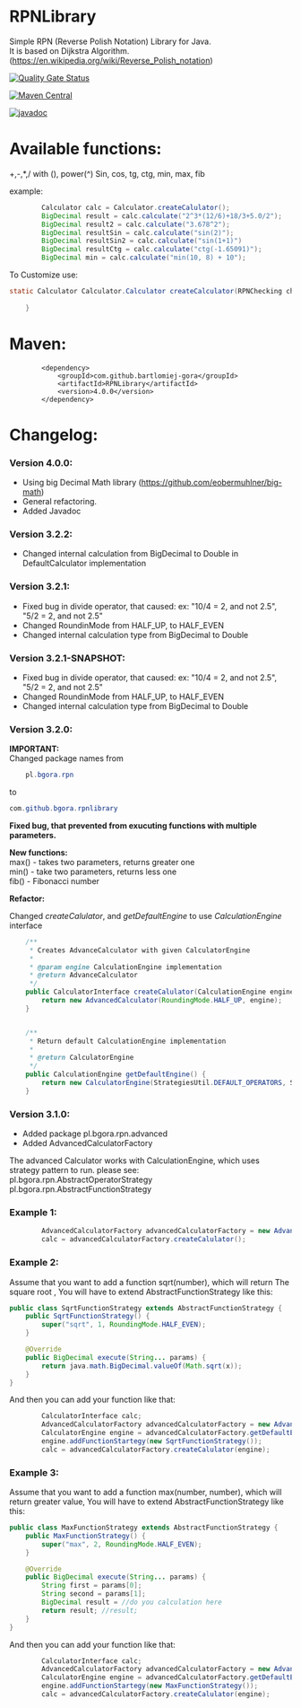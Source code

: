 # RPNLibrary

Simple RPN (Reverse Polish Notation) Library for Java.<br>
It is based on Dijkstra Algorithm. (https://en.wikipedia.org/wiki/Reverse_Polish_notation)

[![Quality Gate Status](https://sonarcloud.io/api/project_badges/measure?project=bartlomiej-gora_RPNLibrary&metric=alert_status)](https://sonarcloud.io/dashboard?id=bartlomiej-gora_RPNLibrary)

[![Maven Central](https://maven-badges.herokuapp.com/maven-central/com.github.bartlomiej-gora/RPNLibrary/badge.svg)](https://maven-badges.herokuapp.com/maven-central/com.github.bartlomiej-gora/RPNLibrary)

[![javadoc](https://javadoc.io/badge2/com.github.bartlomiej-gora/RPNLibrary/javadoc.svg)](https://javadoc.io/doc/com.github.bartlomiej-gora/RPNLibrary)

Available functions:
===
+,-,*,/ with (), power(^)
Sin, cos, tg, ctg,
min, max, fib

example: 
```java
        Calculator calc = Calculator.createCalulator();
        BigDecimal result = calc.calculate("2^3*(12/6)+18/3+5.0/2");
        BigDecimal result2 = calc.calculate("3.678^2");
        BigDecimal resultSin = calc.calculate("sin(2)");
        BigDecimal resultSin2 = calc.calculate("sin(1+1)")
        BigDecimal resultCtg = calc.calculate("ctg(-1.65091)");
        BigDecimal min = calc.calculate("min(10, 8) + 10");
```

To Customize use:
```java
static Calculator Calculator.Calculator createCalculator(RPNChecking checker, RPNExecuting executioner, final MathContext mathContext, final int scale); 
        
    }
```

Maven:
===
```
        <dependency>
            <groupId>com.github.bartlomiej-gora</groupId>
            <artifactId>RPNLibrary</artifactId>
            <version>4.0.0</version>
        </dependency>
```


Changelog:
====

### Version 4.0.0:

- Using big Decimal Math library (https://github.com/eobermuhlner/big-math)
- General refactoring.
- Added Javadoc

### Version 3.2.2:

- Changed internal calculation from BigDecimal to Double in DefaultCalculator implementation

### Version 3.2.1:

- Fixed bug in divide operator, that caused:
 ex: "10/4 = 2, and not 2.5",
 "5/2 = 2, and not 2.5"
- Changed RoundinMode from HALF_UP, to HALF_EVEN
- Changed internal calculation type from BigDecimal to Double

### Version 3.2.1-SNAPSHOT:

- Fixed bug in divide operator, that caused:
 ex: "10/4 = 2, and not 2.5",
 "5/2 = 2, and not 2.5"
- Changed RoundinMode from HALF_UP, to HALF_EVEN
- Changed internal calculation type from BigDecimal to Double

### Version 3.2.0:

<b>IMPORTANT:</b><br>
Changed package names from
```java
    pl.bgora.rpn
```
 to 
 ```java
 com.github.bgora.rpnlibrary
 ```
  
  <b>Fixed bug, that prevented from exucuting functions with multiple parameters.</b>
  
  <b>New functions:</b></br>
  max() - takes two parameters, returns greater one</br>
  min() - take two parameters, returns less one</br>
  fib() - Fibonacci number</br>
  
  <b>Refactor:</b>
  
  Changed <i>createCalulator</i>, and <i> getDefaultEngine</i> to use <i>CalculationEngine</i> interface
  
```java
    /**
     * Creates AdvanceCalculator with given CalculatorEngine
     *
     * @param engine CalculationEngine implementation
     * @return AdvanceCalculator
     */
    public CalculatorInterface createCalulator(CalculationEngine engine) {
        return new AdvancedCalculator(RoundingMode.HALF_UP, engine);
    }


    /**
     * Return default CalculationEngine implementation
     *
     * @return CalculatorEngine
     */
    public CalculationEngine getDefaultEngine() {
        return new CalculatorEngine(StrategiesUtil.DEFAULT_OPERATORS, StrategiesUtil.DEFAULT_FUNCTIONS);
    }
```

### Version 3.1.0:



- Added package pl.bgora.rpn.advanced<br>
- Added AdvancedCalculatorFactory<br>


The advanced Calculator works with CalculationEngine, which uses strategy pattern to run.
please see:<br>
pl.bgora.rpn.AbstractOperatorStrategy<br>
pl.bgora.rpn.AbstractFunctionStrategy<br>

### Example 1:


```java
        AdvancedCalculatorFactory advancedCalculatorFactory = new AdvancedCalculatorFactory();
        calc = advancedCalculatorFactory.createCalulator();
```

### Example 2:

Assume that you want to add a function sqrt(number), which will return The square root , You will have to extend
AbstractFunctionStrategy like this:

```java
public class SqrtFunctionStrategy extends AbstractFunctionStrategy {
    public SqrtFunctionStrategy() {
        super("sqrt", 1, RoundingMode.HALF_EVEN);
    }

    @Override
    public BigDecimal execute(String... params) {
        return java.math.BigDecimal.valueOf(Math.sqrt(x));
    }
}
```

And then you can add your function like that:

```java
        CalculatorInterface calc;
        AdvancedCalculatorFactory advancedCalculatorFactory = new AdvancedCalculatorFactory();
        CalculatorEngine engine = advancedCalculatorFactory.getDefaultEngine();
        engine.addFunctionStartegy(new SqrtFunctionStrategy());
        calc = advancedCalculatorFactory.createCalulator(engine);
```

### Example 3:
Assume that you want to add a function max(number, number), which will return greater value, You will have to extend
AbstractFunctionStrategy like this:

```java
public class MaxFunctionStrategy extends AbstractFunctionStrategy {
    public MaxFunctionStrategy() {
        super("max", 2, RoundingMode.HALF_EVEN);
    }

    @Override
    public BigDecimal execute(String... params) {
        String first = params[0];
        String second = params[1];
        BigDecimal result = //do you calculation here
        return result; //result;
    }
}
```

And then you can add your function like that:

```java
        CalculatorInterface calc;
        AdvancedCalculatorFactory advancedCalculatorFactory = new AdvancedCalculatorFactory();
        CalculatorEngine engine = advancedCalculatorFactory.getDefaultEngine();
        engine.addFunctionStartegy(new MaxFunctionStrategy());
        calc = advancedCalculatorFactory.createCalulator(engine);
```



